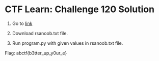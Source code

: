 # CTF Learn: Challenge 120 Solution
1. Go to [link](https://mega.nz/#!al8iDSYB!s5olEDK5zZmYdx1LZU8s4CmYqnynvU_aOUvdQojJPJQ)

2. Download rsanoob.txt file.

3. Run program.py with given values in rsanoob.txt file.

Flag: abctf{b3tter_up_y0ur_e}
